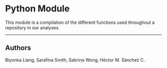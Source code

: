 # Python Module

This module is a compilation of the different functions used throughout a repository in our analyses.

<hr>


## Authors

Biyonka Liang, Sarafina Smith, Sabrina Wong, Héctor M. Sánchez C.
